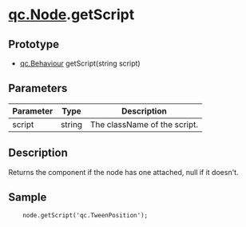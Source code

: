 # [qc.Node](CNode.md).getScript

## Prototype
* [qc.Behaviour](../behaviour/Behaviour.md) getScript(string script)

## Parameters
| Parameter | Type | Description |
| --------- | --------- | --------- |
| script | string | The className of the script. |

## Description
Returns the component if the node has one attached, null if it doesn't.

## Sample
````
    node.getScript('qc.TweenPosition');
````
